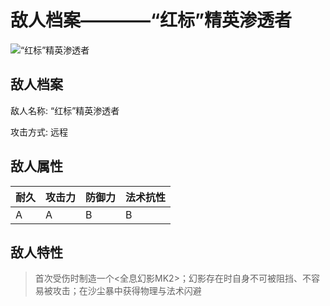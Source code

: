 # 敌人档案————“红标”精英渗透者

![“红标”精英渗透者](./eneIcons/“红标”精英渗透者.png)

## 敌人档案

敌人名称: “红标”精英渗透者

攻击方式: 远程

## 敌人属性

| 耐久      | 攻击力  | 防御力 | 法术抗性 |
|---------|------|-----|------|
| A | A | B | B |

## 敌人特性
> 首次受伤时制造一个&lt;全息幻影MK2&gt;；幻影存在时自身不可被阻挡、不容易被攻击；在沙尘暴中获得物理与法术闪避
